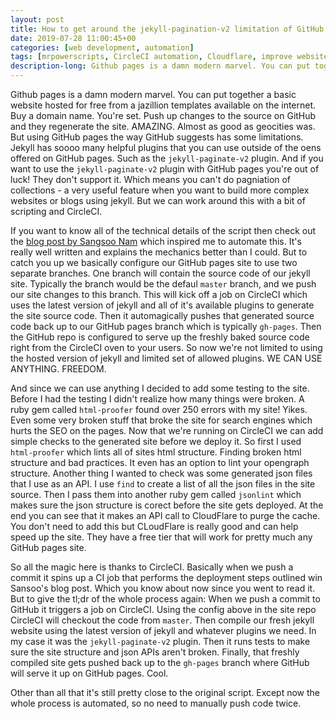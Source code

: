 ```yaml
---
layout: post
title: How to get around the jekyll-pagination-v2 limitation of GitHub pages with CircleCI
date: 2019-07-28 11:00:45+00
categories: [web development, automation]
tags: [mrpowerscripts, CircleCI automation, Cloudflare, improve website speed, website speed tips, Cloudflare caching, jekyll-paginate-v2, jekyll pagniation, github pages pagniation, github pages paginiation v2, github pages, circleci github pages ]
description-long: Github pages is a damn modern marvel. You can put together a basic website hosted for free from a jazillion templates available on the internet. Buy a domain name. You're set. Push up changes to the source on GitHub and they regenerate the site. AMAZING. Almost as good as geocities was. But using GitHub pages the way GitHub suggests has some limitations. Jekyll has soooo many helpful plugins that you can use outside of the oens offered on GitHub pages. Such as the jekyll-paginate-v2 plugin. And if you want to use the jekyll-paginate-v2 plugin with GitHub pages you're out of luck! They don't support it. Which means you can't do pagniation of collections - a very useful feature when you want to build more complex websites or blogs using jekyll. But we can work around this with a bit of scripting and CircleCI.
---
```


Github pages is a damn modern marvel. You can put together a basic website hosted for free from a jazillion templates available on the internet. Buy a domain name. You're set. Push up changes to the source on GitHub and they regenerate the site. AMAZING. Almost as good as geocities was. But using GitHub pages the way GitHub suggests has some limitations. Jekyll has soooo many helpful plugins that you can use outside of the oens offered on GitHub pages. Such as the `jekyll-paginate-v2` plugin. And if you want to use the `jekyll-paginate-v2` plugin with GitHub pages you're out of luck! They don't support it. Which means you can't do pagniation of collections - a very useful feature when you want to build more complex websites or blogs using jekyll. But we can work around this with a bit of scripting and CircleCI.

If you want to know all of the technical details of the script then check out the [blog post by Sangsoo Nam](http://sangsoonam.github.io/2019/02/08/using-git-worktree-to-deploy-github-pages.html) which inspired me to automate this. It's really well written and explains the mechanics better than I could. But to catch you up we basically configure our GitHub pages site to use two separate branches. One branch will contain the source code of our jekyll site. Typically the branch would be the defaul `master` branch, and we push our site changes to this branch. This will kick off a job on CircleCI which uses the latest version of jekyll and all of it's available plugins to generate the site source code. Then it automagically pushes that generated source code back up to our GitHub pages branch which is typically `gh-pages`. Then the GitHub repo is configured to serve up the freshly baked source code right from the CircleCI oven to your users. So now we're not limited to using the hosted version of jekyll and limited set of allowed plugins. WE CAN USE ANYTHING. FREEDOM.

<script src="https://gist-it.appspot.com/http://github.com/MrPowerScripts/MrPowerScripts.com/blob/master/.circleci/config.yml"></script>

And since we can use anything I decided to add some testing to the site. Before I had the testing I didn't realize how many things were broken. A ruby gem called `html-proofer` found over 250 errors with my site! Yikes. Even some very broken stuff that broke the site for search engines which hurts the SEO on the pages. Now that we're running on CircleCI we can add simple checks to the generated site before we deploy it. So first I used `html-proofer` which lints all of sites html structure. Finding broken html structure and bad practices. It even has an option to lint your opengraph structure. Another thing I wanted to check was some generated json files that I use as an API. I use `find` to create a list of all the json files in the site source. Then I pass them into another ruby gem called `jsonlint` which makes sure the json structure is corect before the site gets deployed. At the end you can see that it makes an API call to CloudFlare to purge the cache. You don't need to add this but CLoudFlare is really good and can help speed up the site. They have a free tier that will work for pretty much any GitHub pages site.

So all the magic here is thanks to CircleCI. Basically when we push a commit it spins up a CI job that performs the deployment steps outlined win Sansoo's blog post. Which you know about now since you went to read it. But to give the tl;dr of the whole process again: When we push a commit to GitHub it triggers a job on CircleCI. Using the config above in the site repo CircleCI will checkout the code from `master`. Then compile our fresh jekyll website using the latest version of jekyll and whatever plugins we need. In my case it was the `jekyll-paginate-v2` plugin. Then it runs tests to make sure the site structure and json APIs aren't broken. Finally, that freshly compiled site gets pushed back up to the `gh-pages` branch where GitHub will serve it up on GitHub pages. Cool.

Other than all that it's still pretty close to the original script. Except now the whole process is automated, so no need to manually push code twice.
